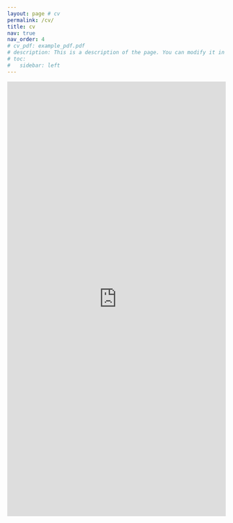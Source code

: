 ```yaml
---
layout: page # cv
permalink: /cv/
title: cv
nav: true 
nav_order: 4
# cv_pdf: example_pdf.pdf
# description: This is a description of the page. You can modify it in 'pages/_cv.md'. You can also change or remove the top pdf download button.
# toc:
#   sidebar: left
---
```


<embed src="https://felixp8.github.io/assets/pdf/cv.pdf" type="application/pdf" style="width:100%; height:1000px; margin-left: auto; margin-right: auto;" frameborder="0"/>
